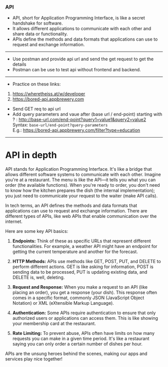 
### API

- API, short for Application Programming Interface, is like a secret handshake for software.
- It allows different applications to communicate with each other and share data or functionality.
- APIs define the methods and data formats that applications can use to request and exchange information.

---

- Use postman and provide api url and send the get request to get the details
- Postman can be use to test api without frontend and backend.

---

- Practice on these links:
1. https://wheretheiss.at/w/developer
2. https://bored-api.appbrewery.com

- Send GET req to api url
- Add query parameters and vaue after (base url / end-point) starting with ? : http://base-url.com/end-point?query1=value1&query2=value2 <br>
  Syntax: `base-url/end-point?query-parameters` <br>
  E.g.: https://bored-api.appbrewery.com/filter?type=education










---

# API in depth

API stands for Application Programming Interface. It's like a bridge that allows different software systems to communicate with each other. Imagine you're at a restaurant. The menu is like the API—it tells you what you can order (the available functions). When you're ready to order, you don't need to know how the kitchen prepares the dish (the internal implementation); you just need to communicate your request to the waiter (make API calls).

In tech terms, an API defines the methods and data formats that applications can use to request and exchange information. There are different types of APIs, like web APIs that enable communication over the internet.

Here are some key API basics:

1. **Endpoints:** Think of these as specific URLs that represent different functionalities. For example, a weather API might have an endpoint for getting the current temperature and another for the forecast.

2. **HTTP Methods:** APIs use methods like GET, POST, PUT, and DELETE to perform different actions. GET is like asking for information, POST is sending data to be processed, PUT is updating existing data, and DELETE is, well, deleting.

3. **Request and Response:** When you make a request to an API (like placing an order), you get a response (your dish). This response often comes in a specific format, commonly JSON (JavaScript Object Notation) or XML (eXtensible Markup Language).

4. **Authentication:** Some APIs require authentication to ensure that only authorized users or applications can access them. This is like showing your membership card at the restaurant.

5. **Rate Limiting:** To prevent abuse, APIs often have limits on how many requests you can make in a given time period. It's like a restaurant saying you can only order a certain number of dishes per hour.

APIs are the unsung heroes behind the scenes, making our apps and services play nice together!
